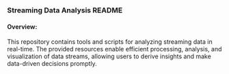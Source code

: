 ### Streaming Data Analysis README

#### Overview:
This repository contains tools and scripts for analyzing streaming data in real-time. The provided resources enable efficient processing, analysis, and visualization of data streams, allowing users to derive insights and make data-driven decisions promptly.

